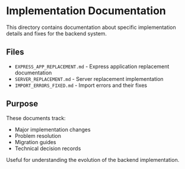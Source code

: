 # Implementation Documentation

This directory contains documentation about specific implementation details and fixes for the backend system.

## Files

- `EXPRESS_APP_REPLACEMENT.md` - Express application replacement documentation
- `SERVER_REPLACEMENT.md` - Server replacement implementation
- `IMPORT_ERRORS_FIXED.md` - Import errors and their fixes

## Purpose

These documents track:
- Major implementation changes
- Problem resolution
- Migration guides
- Technical decision records

Useful for understanding the evolution of the backend implementation.
